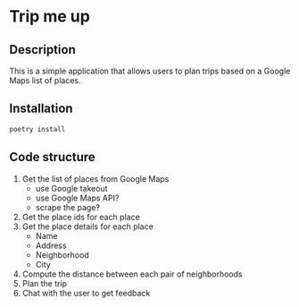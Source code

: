 # Trip me up

## Description

This is a simple application that allows users to plan trips based on a Google Maps list of places.

## Installation

```bash
poetry install
```

## Code structure

1. Get the list of places from Google Maps
    * use Google takeout
    * use Google Maps API?
    * scrape the page?
1. Get the place ids for each place
1. Get the place details for each place
    * Name
    * Address
    * Neighborhood
    * City
1. Compute the distance between each pair of neighborhoods
1. Plan the trip
1. Chat with the user to get feedback
